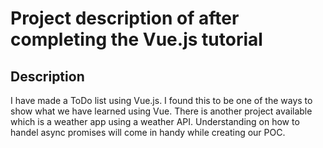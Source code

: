 # Project description of after completing the Vue.js tutorial

## Description
I have made a ToDo list using Vue.js. I found this to be one of the ways to show what we have learned using Vue. There is another project available which is a weather app using a weather API. Understanding on how to handel async promises will come in handy while creating our POC.
